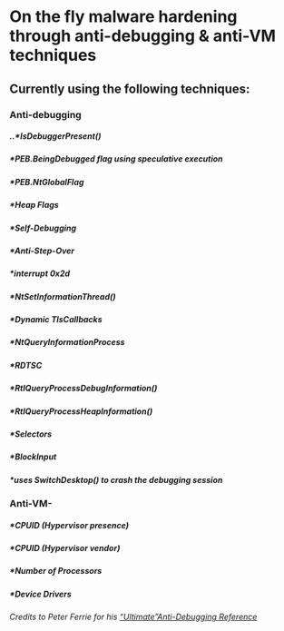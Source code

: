 # On the fly malware hardening through anti-debugging & anti-VM techniques
 
## Currently using the following techniques:<br />
### Anti-debugging<br />
##### ..*IsDebuggerPresent()<br />
##### *PEB.BeingDebugged flag using speculative execution<br />
##### *PEB.NtGlobalFlag<br />
##### *Heap Flags<br />
##### *Self-Debugging<br />
##### *Anti-Step-Over<br />
##### *interrupt 0x2d<br />
##### *NtSetInformationThread()<br />
##### *Dynamic TlsCallbacks<br />
##### *NtQueryInformationProcess<br />
##### *RDTSC<br />
##### *RtlQueryProcessDebugInformation()<br />
##### *RtlQueryProcessHeapInformation()<br />
##### *Selectors<br />
##### *BlockInput<br />
##### *uses SwitchDesktop() to crash the debugging session<br />
### Anti-VM-<br />
##### *CPUID (Hypervisor presence)<br />
##### *CPUID (Hypervisor vendor)<br />
##### *Number of Processors<br />
##### *Device Drivers<br />


_Credits to Peter Ferrie for his [“Ultimate”Anti-Debugging Reference](http://pferrie.host22.com/papers/antidebug.pdf)_
